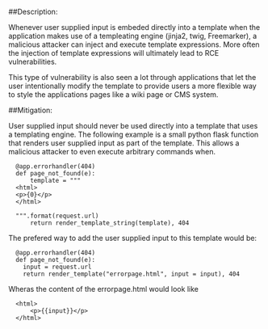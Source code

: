 ##Description:

Whenever user supplied input is embeded directly into a template when the application
makes use of a templeating engine (jinja2, twig, Freemarker), a malicious attacker can inject 
and execute template expressions. More often the injection of template expressions will ultimately 
lead to RCE vulnerabilities.

This type of vulnerability is also seen a lot through applications that let the user intentionally
modify the template to provide users a more flexible way to style the applications pages like
a wiki page or CMS system.

##Mitigation:

User supplied input should never be used directly into a template that uses a templating engine.
The following example is a small python flask function that renders user supplied input 
as part of the template. This allows a malicious attacker to even execute arbitrary commands when.

```
  @app.errorhandler(404)
  def page_not_found(e):
      template = """
  <html>
  <p>{0}</p>
  </html>

  """.format(request.url)
      return render_template_string(template), 404
```

The prefered way to add the user supplied input to this template would be:
```
  @app.errorhandler(404)
  def page_not_found(e):
    input = request.url
    return render_template("errorpage.html", input = input), 404
```    

Wheras the content of the errorpage.html would look like

```
  <html>
      <p>{{input}}</p>
  </html>
```
